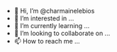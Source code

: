 - 👋 Hi, I’m @charmainelebios
- 👀 I’m interested in ...
- 🌱 I’m currently learning ...
- 💞️ I’m looking to collaborate on ...
- 📫 How to reach me ...

<!---
charmainelebios/charmainelebios is a ✨ special ✨ repository because its `README.md` (this file) appears on your GitHub profile.
You can click the Preview link to take a look at your changes.
--->
